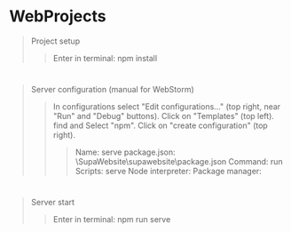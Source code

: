 # WebProjects
>Project setup
>>Enter in terminal: npm install
#
>Server configuration (manual for WebStorm)
>>In configurations select "Edit configurations..." (top right, near "Run" and "Debug" buttons).
>>Click on "Templates" (top left).
>>find and Select "npm".
>>Click on "create configuration" (top right).
>>>Name: serve
>>>package.json: <path to project>\SupaWebsite\supawebsite\package.json
>>>Command: run
>>>Scripts: serve
>>>Node interpreter: <path to node.exe>
>>>Package manager: <path to npm>
#
>Server start
>>Enter in terminal: npm run serve
